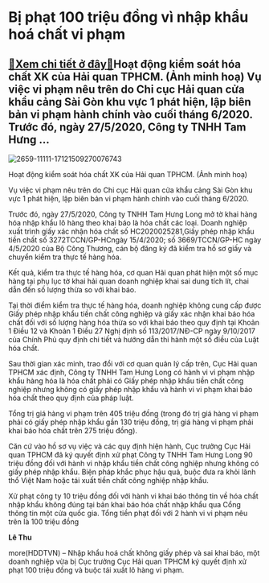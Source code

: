 Bị phạt 100 triệu đồng vì nhập khẩu hoá chất vi phạm
====================================================

[:gift:Xem chi tiết ở đây:gift:](https://hddtvn.com/bi-phat-100-trieu-dong-vi-nhap-khau-hoa-chat-vi-pham/)Hoạt động kiểm soát hóa chất XK của Hải quan TPHCM. (Ảnh minh hoạ) Vụ việc vi phạm nêu trên do Chi cục Hải quan cửa khẩu cảng Sài Gòn khu vực 1 phát hiện, lập biên bản vi phạm hành chính vào cuối tháng 6/2020. Trước đó, ngày 27/5/2020, Công ty TNHH Tam Hưng …
-------------------------------------------------------------------------------------------------------------------------------------------------------------------------------------------------------------------------------------------------------------------





![2659-11111-17121509270076743](https://hddtvn.com/wp-content/uploads/2021/01/2659_11111-17121509270076743.jpg "hoạt động kiểm soát hóa chất XK của cơ quan Hải quan.")


Hoạt động kiểm soát hóa chất XK của Hải quan TPHCM. (Ảnh minh hoạ)



Vụ việc vi phạm nêu trên do Chi cục Hải quan cửa khẩu cảng Sài Gòn khu vực 1 phát hiện, lập biên bản vi phạm hành chính vào cuối tháng 6/2020.


Trước đó, ngày 27/5/2020, Công ty TNHH Tam Hưng Long mở tờ khai hàng hóa nhập khẩu lô hàng theo khai báo là hóa chất các loại. Doanh nghiệp xuất trình giấy xác nhận hóa chất số HC2020025281,Giấy phép nhập khẩu tiền chất số 3272TCCN/GP-HCngày 15/4/2020; số 3669/TCCN/GP-HC ngày 4/5/2020 của Bộ Công Thương, cán bộ đăng ký đã kiểm tra hồ sơ giấy và chuyển kiểm tra thực tế hàng hóa.


Kết quả, kiểm tra thực tế hàng hóa, cơ quan Hải quan phát hiện một số mục hàng tại phụ lục tờ khai hải quan doanh nghiệp khai sai dung tích lít, chai dẫn đến số lượng thừa so với khai báo.


Tại thời điểm kiểm tra thực tế hàng hóa, doanh nghiệp không cung cấp được Giấy phép nhập khẩu tiền chất công nghiệp và giấy xác nhận khai báo hóa chất đối với số lượng hàng hóa thừa so với khai báo theo quy định tại Khoản 1 Điều 12 và Khoản 1 Điều 27 Nghị định số 113/2017/NĐ-CP ngày 9/10/2017 của Chính Phủ quy định chi tiết và hướng dẫn thi hành một số điều của Luật hóa chất.


Sau thời gian xác minh, trao đổi với cơ quan quản lý cấp trên, Cục Hải quan TPHCM xác định, Công ty TNHH Tam Hưng Long có hành vi vi phạm nhập khẩu hàng hóa là hóa chất phải có Giấy phép nhập khẩu tiền chất công nghiệp nhưng không có giấy phép nhập khẩu và hành vi vi phạm khai báo hóa chất theo quy định của pháp luật.


Tổng trị giá hàng vi phạm trên 405 triệu đồng (trong đó trị giá hàng vi phạm phải có giấy phép nhập khẩu gần 130 triệu đồng, trị giá hàng vi phạm phải khai báo hóa chất trên 275 triệu đồng).


Căn cứ vào hồ sơ vụ việc và các quy định hiện hành, Cục trưởng Cục Hải quan TPHCM đã ký quyết định xử phạt Công ty TNHH Tam Hưng Long 90 triệu đồng đối với hành vi nhập khẩu tiền chất công nghiệp nhưng không có giấy phép nhập khẩu. Biện pháp khắc phục hậu quả, buộc đưa ra khỏi lãnh thổ Việt Nam hoặc tái xuất tiền chất công nghiệp nhập khẩu.


Xử phạt công ty 10 triệu đồng đối với hành vi khai báo thông tin về hóa chất nhập khẩu không đúng tại bản khai báo hóa chất nhập khẩu qua Cổng thông tin một cửa quốc gia. Tổng tiền phạt đối với 2 hành vi vi phạm nêu trên là 100 triệu đồng




**Lê Thu**



more(HDDTVN) – Nhập khẩu hoá chất không giấy phép và sai khai báo, một doanh nghiệp vừa bị Cục trưởng Cục Hải quan TPHCM ký quyết định xử phạt 100 triệu đồng và buộc tái xuất lô hàng vi phạm.

